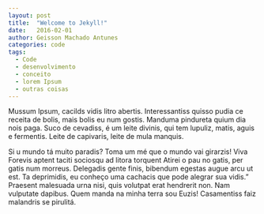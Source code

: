 ```yaml
---
layout: post
title:  "Welcome to Jekyll!"
date:   2016-02-01
author: Geisson Machado Antunes
categories: code
tags:
  - Code
  - desenvolvimento
  - conceito
  - lorem Ipsum
  - outras coisas
---
```


Mussum Ipsum, cacilds vidis litro abertis. Interessantiss quisso pudia ce receita de bolis, mais bolis eu num gostis. Manduma pindureta quium dia nois paga. Suco de cevadiss, é um leite divinis, qui tem lupuliz, matis, aguis e fermentis. Leite de capivaris, leite de mula manquis.
<!-- leia-mais -->

Si u mundo tá muito paradis? Toma um mé que o mundo vai girarzis! Viva Forevis aptent taciti sociosqu ad litora torquent Atirei o pau no gatis, per gatis num morreus. Delegadis gente finis, bibendum egestas augue arcu ut est.
Ta deprimidis, eu conheço uma cachacis que pode alegrar sua vidis.” Praesent malesuada urna nisi, quis volutpat erat hendrerit non. Nam vulputate dapibus. Quem manda na minha terra sou Euzis! Casamentiss faiz malandris se pirulitá.
